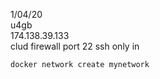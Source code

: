 
1/04/20  
u4gb  
174.138.39.133  
clud firewall port 22 ssh only in


    docker network create mynetwork
